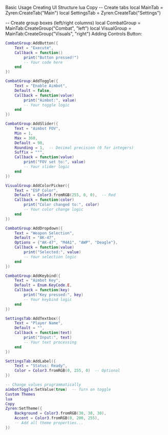 Basic Usage
Creating UI Structure
lua
Copy
-- Create tabs
local MainTab = Zyren:CreateTab("Main")
local SettingsTab = Zyren:CreateTab("Settings")

-- Create group boxes (left/right columns)
local CombatGroup = MainTab:CreateGroup("Combat", "left")
local VisualGroup = MainTab:CreateGroup("Visuals", "right")
Adding Controls
Button:

```lua
CombatGroup:AddButton({
    Text = "Execute",
    Callback = function()
        print("Button pressed!")
        -- Your code here
    end
})
```
```lua
CombatGroup:AddToggle({
    Text = "Enable Aimbot",
    Default = false,
    Callback = function(value)
        print("Aimbot:", value)
        -- Your toggle logic
    end
})
```

```lua
CombatGroup:AddSlider({
    Text = "Aimbot FOV",
    Min = 1,
    Max = 360,
    Default = 90,
    Rounding = 1,  -- Decimal precision (0 for integers)
    Suffix = "°",
    Callback = function(value)
        print("FOV set to:", value)
        -- Your slider logic
    end
})
```
```lua
VisualGroup:AddColorPicker({
    Text = "ESP Color",
    Default = Color3.fromRGB(255, 0, 0),  -- Red
    Callback = function(color)
        print("Color changed to:", color)
        -- Your color change logic
    end
})
```
```lua
CombatGroup:AddDropdown({
    Text = "Weapon Selection",
    Default = "AK-47",
    Options = {"AK-47", "M4A1", "AWP", "Deagle"},
    Callback = function(value)
        print("Selected:", value)
        -- Your selection logic
    end
})
```

```lua
CombatGroup:AddKeybind({
    Text = "Aimbot Key",
    Default = Enum.KeyCode.E,
    Callback = function(key)
        print("Key pressed:", key)
        -- Your keybind logic
    end
})
```

```lua
SettingsTab:AddTextbox({
    Text = "Player Name",
    Default = "",
    Callback = function(text)
        print("Input:", text)
        -- Your text processing
    end
})
```
```lua
SettingsTab:AddLabel({
    Text = "Status: Ready",
    Color = Color3.fromRGB(0, 255, 0)  -- Optional
})
```
```lua
-- Change values programmatically
aimbotToggle:SetValue(true)  -- Turn on toggle
Custom Themes
lua
Copy
Zyren:SetTheme({
    Background = Color3.fromRGB(30, 30, 30),
    Accent = Color3.fromRGB(0, 200, 255),
    -- Add all theme properties...
})
```
